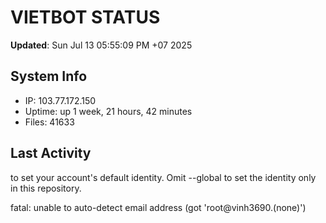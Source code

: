 # VIETBOT STATUS
**Updated**: Sun Jul 13 05:55:09 PM +07 2025

## System Info
- IP: 103.77.172.150
- Uptime: up 1 week, 21 hours, 42 minutes
- Files: 41633

## Last Activity

to set your account's default identity.
Omit --global to set the identity only in this repository.

fatal: unable to auto-detect email address (got 'root@vinh3690.(none)')
